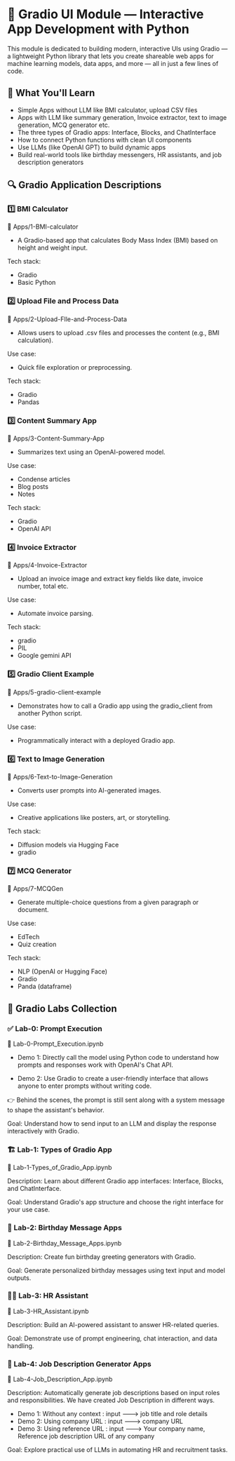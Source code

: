 # 🧪 Gradio UI Module — Interactive App Development with Python
This module is dedicated to building modern, interactive UIs using Gradio — a lightweight Python library that lets you create shareable web apps for machine learning models, data apps, and more — all in just a few lines of code.

## 🚀 What You'll Learn
- Simple Apps without LLM like BMI calculator, upload CSV files
- Apps with LLM like summary generation, Invoice extractor, text to image generation, MCQ generator etc.
- The three types of Gradio apps: Interface, Blocks, and ChatInterface
- How to connect Python functions with clean UI components
- Use LLMs (like OpenAI GPT) to build dynamic apps
- Build real-world tools like birthday messengers, HR assistants, and job description generators

## 🔍 Gradio Application Descriptions
### 1️⃣ BMI Calculator
📂 Apps/1-BMI-calculator

- A Gradio-based app that calculates Body Mass Index (BMI) based on height and weight input.

Tech stack: 
- Gradio
- Basic Python

### 2️⃣ Upload File and Process Data
📂 Apps/2-Upload-FIle-and-Process-Data

- Allows users to upload .csv files and processes the content (e.g., BMI calculation).

Use case: 
- Quick file exploration or preprocessing.

Tech stack: 
- Gradio 
- Pandas

### 3️⃣ Content Summary App
📂 Apps/3-Content-Summary-App

- Summarizes text using an OpenAI-powered model.

Use case: 
- Condense articles
- Blog posts
- Notes

Tech stack: 
- Gradio
- OpenAI API
  

### 4️⃣ Invoice Extractor
📂 Apps/4-Invoice-Extractor

- Upload an invoice image and extract key fields like date, invoice number, total etc.

Use case: 
- Automate invoice parsing.

Tech stack: 
- gradio
- PIL
- Google gemini API

### 5️⃣ Gradio Client Example
📂 Apps/5-gradio-client-example

- Demonstrates how to call a Gradio app using the gradio_client from another Python script.

Use case: 
- Programmatically interact with a deployed Gradio app.

### 6️⃣ Text to Image Generation
📂 Apps/6-Text-to-Image-Generation

- Converts user prompts into AI-generated images.

Use case: 
- Creative applications like posters, art, or storytelling.
  
Tech stack: 
- Diffusion models via Hugging Face
- gradio

### 7️⃣ MCQ Generator
📂 Apps/7-MCQGen

- Generate multiple-choice questions from a given paragraph or document.

Use case: 
- EdTech
- Quiz creation

Tech stack: 
- NLP (OpenAI or Hugging Face) 
- Gradio
- Panda (dataframe)

## 🧪 Gradio Labs Collection
### ✅ Lab-0: Prompt Execution
📄 Lab-0-Prompt_Execution.ipynb

- Demo 1:
Directly call the model using Python code to understand how prompts and responses work with OpenAI's Chat API.

- Demo 2:
Use Gradio to create a user-friendly interface that allows anyone to enter prompts without writing code.

👉 Behind the scenes, the prompt is still sent along with a system message to shape the assistant's behavior.

Goal: Understand how to send input to an LLM and display the response interactively with Gradio.

### 🏗️ Lab-1: Types of Gradio App
📄 Lab-1-Types_of_Gradio_App.ipynb

Description: Learn about different Gradio app interfaces: Interface, Blocks, and ChatInterface.

Goal: Understand Gradio's app structure and choose the right interface for your use case.

### 🎂 Lab-2: Birthday Message Apps
📄 Lab-2-Birthday_Message_Apps.ipynb

Description: Create fun birthday greeting generators with Gradio.

Goal: Generate personalized birthday messages using text input and model outputs.

### 🧑‍💼 Lab-3: HR Assistant
📄 Lab-3-HR_Assistant.ipynb

Description: Build an AI-powered assistant to answer HR-related queries.

Goal: Demonstrate use of prompt engineering, chat interaction, and data handling.

### 📄 Lab-4: Job Description Generator Apps
📄 Lab-4-Job_Description_App.ipynb

Description: Automatically generate job descriptions based on input roles and responsibilities. We have created Job Description in different ways.
- Demo 1: Without any context : input ---> job title and role details 
- Demo 2: Using company URL : input ---> company URL
- Demo 3: Using reference URL : input ---> Your company name, Reference job description URL of any company

Goal: Explore practical use of LLMs in automating HR and recruitment tasks.
